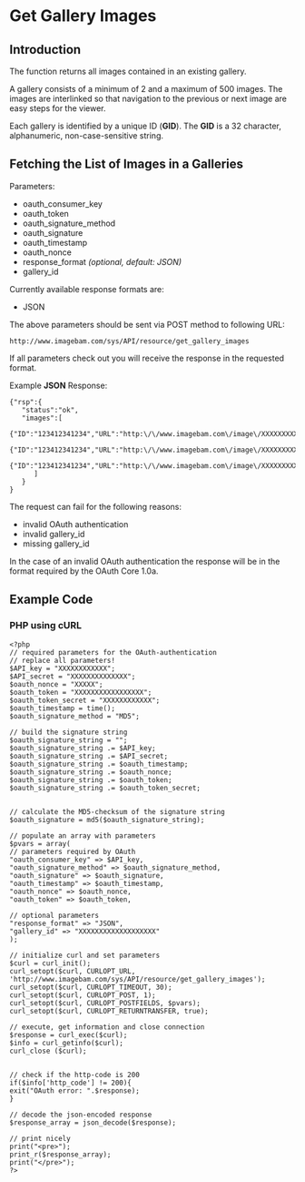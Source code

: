 # Get Gallery Images #

## Introduction ##

The function returns all images contained in an existing gallery.

A gallery consists of a minimum of 2 and a maximum of 500 images. The images are interlinked so that navigation to the previous or next image are easy steps for the viewer.

Each gallery is identified by a unique ID (**GID**). The **GID** is a 32 character, alphanumeric, non-case-sensitive string.


## Fetching the List of Images in a Galleries ##

Parameters:
  * oauth\_consumer\_key
  * oauth\_token
  * oauth\_signature\_method
  * oauth\_signature
  * oauth\_timestamp
  * oauth\_nonce
  * response\_format _(optional, default: JSON)_
  * gallery\_id


Currently available response formats are:
  * JSON

The above parameters should be sent via POST method to following URL:
```
http://www.imagebam.com/sys/API/resource/get_gallery_images
```

If all parameters check out you will receive the response in the requested format.

Example **JSON** Response:
```
{"rsp":{
   "status":"ok",
   "images":[
      {"ID":"123412341234","URL":"http:\/\/www.imagebam.com\/image\/XXXXXXXXXX","thumbnail":"http:\/\/thumbnails23.imagebam.com\/10855\/XXXXXXX.jpg","GID":"XXXXXXXXXXXXXXX"},
      {"ID":"123412341234","URL":"http:\/\/www.imagebam.com\/image\/XXXXXXXXXX","thumbnail":"http:\/\/thumbnails23.imagebam.com\/10855\/XXXXXXX.jpg","GID":"XXXXXXXXXXXXXXX"},
      {"ID":"123412341234","URL":"http:\/\/www.imagebam.com\/image\/XXXXXXXXXX","thumbnail":"http:\/\/thumbnails23.imagebam.com\/10855\/XXXXXXX.jpg","GID":"XXXXXXXXXXXXXXX"}
      ]
   }
}
```


The request can fail for the following reasons:
  * invalid OAuth authentication
  * invalid gallery\_id
  * missing gallery\_id

In the case of an invalid OAuth authentication the response will be in the format required by the OAuth Core 1.0a.




## Example Code ##
### PHP using cURL ###
```
<?php
// required parameters for the OAuth-authentication
// replace all parameters!
$API_key = "XXXXXXXXXXXX";
$API_secret = "XXXXXXXXXXXXXX";
$oauth_nonce = "XXXXX";
$oauth_token = "XXXXXXXXXXXXXXXXX";
$oauth_token_secret = "XXXXXXXXXXXX";
$oauth_timestamp = time();
$oauth_signature_method = "MD5";

// build the signature string
$oauth_signature_string = "";
$oauth_signature_string .= $API_key;
$oauth_signature_string .= $API_secret;
$oauth_signature_string .= $oauth_timestamp;
$oauth_signature_string .= $oauth_nonce;
$oauth_signature_string .= $oauth_token;
$oauth_signature_string .= $oauth_token_secret;


// calculate the MD5-checksum of the signature string
$oauth_signature = md5($oauth_signature_string);

// populate an array with parameters
$pvars = array(
// parameters required by OAuth
"oauth_consumer_key" => $API_key,
"oauth_signature_method" => $oauth_signature_method,
"oauth_signature" => $oauth_signature,
"oauth_timestamp" => $oauth_timestamp,
"oauth_nonce" => $oauth_nonce,
"oauth_token" => $oauth_token,

// optional parameters
"response_format" => "JSON",
"gallery_id" => "XXXXXXXXXXXXXXXXXXX"
);

// initialize curl and set parameters
$curl = curl_init();
curl_setopt($curl, CURLOPT_URL, 'http://www.imagebam.com/sys/API/resource/get_gallery_images');
curl_setopt($curl, CURLOPT_TIMEOUT, 30);
curl_setopt($curl, CURLOPT_POST, 1);
curl_setopt($curl, CURLOPT_POSTFIELDS, $pvars);
curl_setopt($curl, CURLOPT_RETURNTRANSFER, true);

// execute, get information and close connection
$response = curl_exec($curl);
$info = curl_getinfo($curl);
curl_close ($curl);


// check if the http-code is 200
if($info['http_code'] != 200){
exit("OAuth error: ".$response);
}

// decode the json-encoded response
$response_array = json_decode($response);

// print nicely
print("<pre>");
print_r($response_array);
print("</pre>");
?>
```